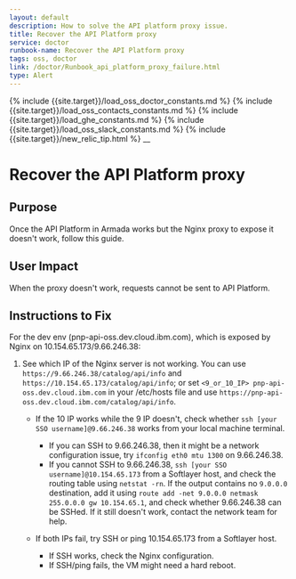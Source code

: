 ```yaml
---
layout: default
description: How to solve the API platform proxy issue.
title: Recover the API Platform proxy
service: doctor
runbook-name: Recover the API Platform proxy
tags: oss, doctor
link: /doctor/Runbook_api_platform_proxy_failure.html
type: Alert
---
```


{% include {{site.target}}/load_oss_doctor_constants.md %}
{% include {{site.target}}/load_oss_contacts_constants.md %}
{% include {{site.target}}/load_ghe_constants.md %}
{% include {{site.target}}/load_oss_slack_constants.md %}
{% include {{site.target}}/new_relic_tip.html %}
__

# Recover the API Platform proxy

## Purpose
Once the API Platform in Armada works but the Nginx proxy to expose it doesn't work, follow this guide.

## User Impact
When the proxy doesn't work, requests cannot be sent to API Platform.

## Instructions to Fix

For the dev env (pnp-api-oss.dev.cloud.ibm.com), which is exposed by Nginx on 10.154.65.173/9.66.246.38:

1. See which IP of the Nginx server is not working. You can use `https://9.66.246.38/catalog/api/info` and `https://10.154.65.173/catalog/api/info`; or set `<9_or_10_IP> pnp-api-oss.dev.cloud.ibm.com` in your /etc/hosts file and use `https://pnp-api-oss.dev.cloud.ibm.com/catalog/api/info`.

    - If the 10 IP works while the 9 IP doesn't, check whether `ssh [your SSO username]@9.66.246.38` works from your local machine terminal.
        - If you can SSH to 9.66.246.38, then it might be a network configuration issue, try `ifconfig eth0 mtu 1300` on 9.66.246.38.
        - If you cannot SSH to 9.66.246.38, `ssh [your SSO username]@10.154.65.173` from a Softlayer host, and check the routing table using `netstat -rn`. If the output contains no `9.0.0.0` destination, add it using `route add -net 9.0.0.0 netmask 255.0.0.0 gw 10.154.65.1`, and check whether 9.66.246.38 can be SSHed. If it still doesn't work, contact the network team for help.

    - If both IPs fail, try SSH or ping 10.154.65.173 from a Softlayer host.
        - If SSH works, check the Nginx configuration.
        - If SSH/ping fails, the VM might need a hard reboot.
